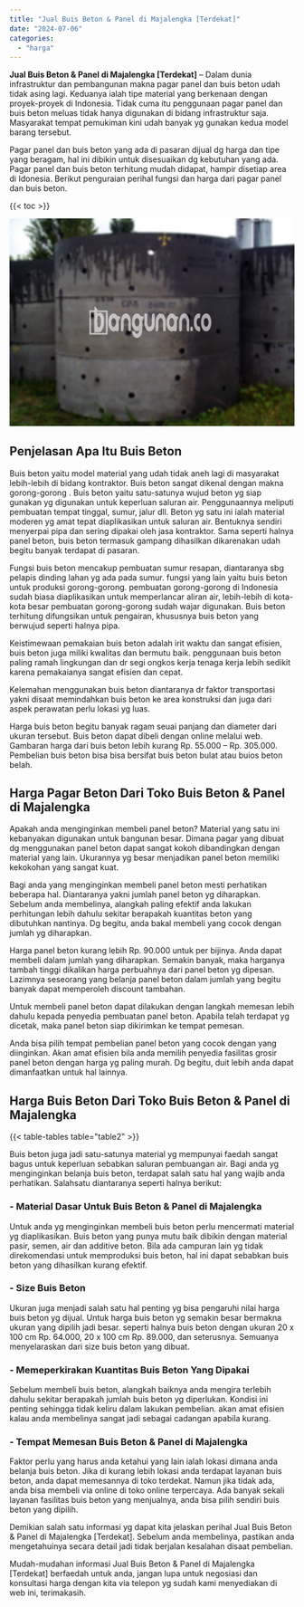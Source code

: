 ```yaml
---
title: "Jual Buis Beton & Panel di Majalengka [Terdekat]"
date: "2024-07-06"
categories: 
  - "harga"
---
```


**Jual Buis Beton & Panel di Majalengka \[Terdekat\]** – Dalam dunia infrastruktur dan pembangunan makna pagar panel dan buis beton udah tidak asing lagi. Keduanya ialah tipe material yang berkenaan dengan proyek-proyek di Indonesia. Tidak cuma itu penggunaan pagar panel dan buis beton meluas tidak hanya digunakan di bidang infrastruktur saja. Masyarakat tempat pemukiman kini udah banyak yg gunakan kedua model barang tersebut.

Pagar panel dan buis beton yang ada di pasaran dijual dg harga dan tipe yang beragam, hal ini dibikin untuk disesuaikan dg kebutuhan yang ada. Pagar panel dan buis beton terhitung mudah didapat, hampir disetiap area di Idonesia. Berikut penguraian perihal fungsi dan harga dari pagar panel dan buis beton.

{{< toc >}}

![Jual Buis Beton & Panel di Majalengka [Terdekat]](/images/jual-panel-buis-beton-murah-24.png)

## Penjelasan Apa Itu Buis Beton

Buis beton yaitu model material yang udah tidak aneh lagi di masyarakat lebih-lebih di bidang kontraktor. Buis beton sangat dikenal dengan makna gorong-gorong . Buis beton yaitu satu-satunya wujud beton yg siap gunakan yg digunakan untuk keperluan saluran air. Penggunaannya meliputi pembuatan tempat tinggal, sumur, jalur dll. Beton yg satu ini ialah material moderen yg amat tepat diaplikasikan untuk saluran air. Bentuknya sendiri menyerpai pipa dan sering dipakai oleh jasa kontraktor. Sama seperti halnya panel beton, buis beton termasuk gampang dihasilkan dikarenakan udah begitu banyak terdapat di pasaran.

Fungsi buis beton mencakup pembuatan sumur resapan, diantaranya sbg pelapis dinding lahan yg ada pada sumur. fungsi yang lain yaitu buis beton untuk produksi gorong-gorong. pembuatan gorong-gorong di Indonesia sudah biasa diaplikasikan untuk memperlancar aliran air, lebih-lebih di kota-kota besar pembuatan gorong-gorong sudah wajar digunakan. Buis beton terhitung difungsikan untuk pengairan, khususnya buis beton yang berwujud seperti halnya pipa.

Keistimewaan pemakaian buis beton adalah irit waktu dan sangat efisien, buis beton juga miliki kwalitas dan bermutu baik. penggunaan buis beton paling ramah lingkungan dan dr segi ongkos kerja tenaga kerja lebih sedikit karena pemakaianya sangat efisien dan cepat.

Kelemahan menggunakan buis beton diantaranya dr faktor transportasi yakni disaat memindahkan buis beton ke area konstruksi dan juga dari aspek perawatan perlu lokasi yg luas.

Harga buis beton begitu banyak ragam seuai panjang dan diameter dari ukuran tersebut. Buis beton dapat dibeli dengan online melalui web. Gambaran harga dari buis beton lebih kurang Rp. 55.000 – Rp. 305.000. Pembelian buis beton bisa bisa bersifat buis beton bulat atau buios beton belah.

## Harga Pagar Beton Dari Toko Buis Beton & Panel di Majalengka

Apakah anda menginginkan membeli panel beton? Material yang satu ini kebanyakan digunakan untuk bangunan besar. Dimana pagar yang dibuat dg menggunakan panel beton dapat sangat kokoh dibandingkan dengan material yang lain. Ukurannya yg besar menjadikan panel beton memiliki kekokohan yang sangat kuat.

Bagi anda yang menginginkan membeli panel beton mesti perhatikan beberapa hal. Diantaranya yakni jumlah panel beton yg diharapkan. Sebelum anda membelinya, alangkah paling efektif anda lakukan perhitungan lebih dahulu sekitar berapakah kuantitas beton yang dibutuhkan nantinya. Dg begitu, anda bakal membeli yang cocok dengan jumlah yg diharapkan.

Harga panel beton kurang lebih Rp. 90.000 untuk per bijinya. Anda dapat membeli dalam jumlah yang diharapkan. Semakin banyak, maka harganya tambah tinggi dikalikan harga perbuahnya dari panel beton yg dipesan. Lazimnya seseorang yang belanja panel beton dalam jumlah yang begitu banyak dapat memperoleh discount tambahan.

Untuk membeli panel beton dapat dilakukan dengan langkah memesan lebih dahulu kepada penyedia pembuatan panel beton. Apabila telah terdapat yg dicetak, maka panel beton siap dikirimkan ke tempat pemesan.

Anda bisa pilih tempat pembelian panel beton yang cocok dengan yang diinginkan. Akan amat efisien bila anda memilih penyedia fasilitas grosir panel beton dengan harga yg paling murah. Dg begitu, duit lebih anda dapat dimanfaatkan untuk hal lainnya.

## Harga Buis Beton Dari Toko Buis Beton & Panel di Majalengka

{{< table-tables table="table2" >}}

Buis beton juga jadi satu-satunya material yg mempunyai faedah sangat bagus untuk keperluan sebabkan saluran pembuangan air. Bagi anda yg menginginkan belanja buis beton, terdapat salah satu hal yang wajib anda perhatikan. Salahsatu diantaranya seperti halnya berikut:

### \- Material Dasar Untuk Buis Beton & Panel di Majalengka

Untuk anda yg menginginkan membeli buis beton perlu mencermati material yg diaplikasikan. Buis beton yang punya mutu baik dibikin dengan material pasir, semen, air dan additive beton. Bila ada campuran lain yg tidak direkomendasi untuk memproduksi buis beton, hal ini dapat sebabkan buis beton yang dihasilkan kurang efektif.

### \- Size Buis Beton

Ukuran juga menjadi salah satu hal penting yg bisa pengaruhi nilai harga buis beton yg dijual. Untuk harga buis beton yg semakin besar bermakna ukuran yang dipilih jadi besar. seperti halnya buis beton dengan ukuran 20 x 100 cm Rp. 64.000, 20 x 100 cm Rp. 89.000, dan seterusnya. Semuanya menyelaraskan dari size buis beton yang dibuat.

### \- Memeperkirakan Kuantitas Buis Beton Yang Dipakai

Sebelum membeli buis beton, alangkah baiknya anda mengira terlebih dahulu sekitar berapakah jumlah buis beton yg diperlukan. Kondisi ini penting sehingga tidak keliru dalam lakukan pembelian. akan amat efisien kalau anda membelinya sangat jadi sebagai cadangan apabila kurang.

### \- Tempat Memesan Buis Beton & Panel di Majalengka

Faktor perlu yang harus anda ketahui yang lain ialah lokasi dimana anda belanja buis beton. Jika di kurang lebih lokasi anda terdapat layanan buis beton, anda dapat memesannya di toko terdekat. Namun jika tidak ada, anda bisa membeli via online di toko online terpercaya. Ada banyak sekali layanan fasilitas buis beton yang menjualnya, anda bisa pilih sendiri buis beton yang dipilih.

Demikian salah satu informasi yg dapat kita jelaskan perihal Jual Buis Beton & Panel di Majalengka \[Terdekat\]. Sebelum anda membelinya, pastikan anda mengetahuinya secara detail jadi tidak berjalan kesalahan disaat pembelian.

Mudah-mudahan informasi Jual Buis Beton & Panel di Majalengka \[Terdekat\] berfaedah untuk anda, jangan lupa untuk negosiasi dan konsultasi harga dengan kita via telepon yg sudah kami menyediakan di web ini, terimakasih.
